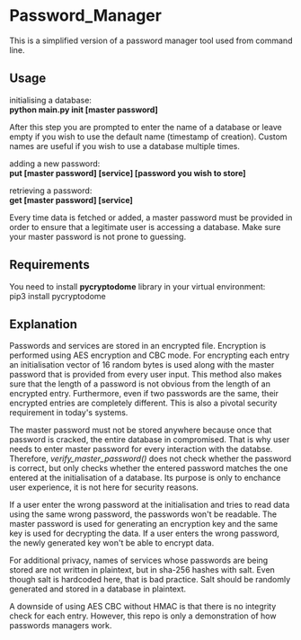 # Password_Manager

This is a simplified version of a password manager tool used from command line.   

## Usage
initialising a database:  
**python main.py init [master password]**  

After this step you are prompted to enter the name of a database or leave empty if you wish to use the default name (timestamp of creation). Custom names are useful if you wish to use a database multiple times. 

adding a new password:  
**put [master password] [service] [password you wish to store]**  

retrieving a password:  
**get [master password] [service]**

Every time data is fetched or added, a master password must be provided in order to ensure that a legitimate user is accessing a database. Make sure your master password is not prone to guessing. 

## Requirements
You need to install **pycryptodome** library in your virtual environment:  
pip3 install pycryptodome 

## Explanation  
Passwords and services are stored in an encrypted file. Encryption is performed using AES encryption and CBC mode. For encrypting each entry an initialisation vector of 16 random bytes is used along with the master password that is provided from every user input. This method also makes sure that the length of a password is not obvious from the length of an encrypted entry. Furthermore, even if two passwords are the same, their encrypted entries are completely different. This is also a pivotal security requirement in today's systems. 

The master password must not be stored anywhere because once that password is cracked, the entire database in compromised. That is why user needs to enter master password for every interaction with the databse. Therefore, _verify_master_password()_ does not check whether the password is correct, but only checks whether the entered password matches the one entered at the initialisation of a database. Its purpose is only to enchance user experience, it is not here for security reasons.

If a user enter the wrong password at the initialisation and tries to read data using the same wrong password, the passwords won't be readable. The master password is used for generating an encryption key and the same key is used for decrypting the data. If a user enters the wrong password, the newly generated key won't be able to encrypt data. 

For additional privacy, names of services whose passwords are being stored are not written in plaintext, but in sha-256 hashes with salt. Even though salt is hardcoded here, that is bad practice. Salt should be randomly generated and stored in a database in plaintext.  

A downside of using AES CBC without HMAC is that there is no integrity check for each entry. However, this repo is only a demonstration of how passwords managers work.  
 


